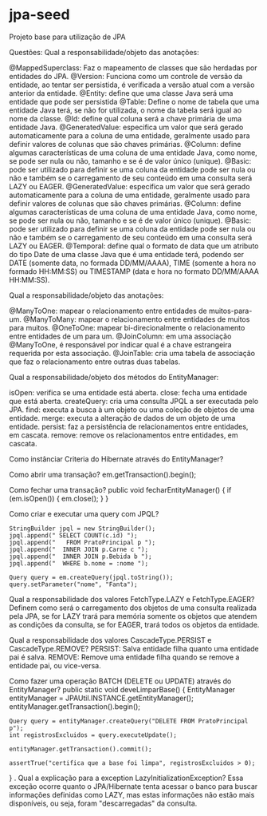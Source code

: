 # jpa-seed
Projeto base para utilização de JPA

Questões:
Qual a responsabilidade/objeto das anotações:

@MappedSuperclass: Faz o mapeamento de classes que são herdadas por entidades do JPA. 
@Version: Funciona como um controle de versão da entidade, ao tentar ser persistida, é verificada a versão atual com a versão anterior da entidade. 
@Entity: define que uma classe Java será uma entidade que pode ser persistida
@Table: Define o nome de tabela que uma entidade Java terá, se não for utilizada, o nome da tabela será igual ao nome da classe.
@Id: define qual coluna será a chave primária de uma entidade Java.
@GeneratedValue: especifica um valor que será gerado automaticamente para a coluna de uma entidade, geralmente usado para definir valores de colunas que são chaves primárias.
@Column: define algumas características de uma coluna de uma entidade Java, como nome, se pode ser nula ou não, tamanho e se é de valor único (unique).
@Basic: pode ser utilizado para definir se uma coluna da entidade pode ser nula ou não e também se o carregamento de seu conteúdo em uma consulta será LAZY ou EAGER.
@GeneratedValue: especifica um valor que será gerado automaticamente para a coluna de uma entidade, geralmente usado para definir valores de colunas que são chaves primárias.
@Column: define algumas características de uma coluna de uma entidade Java, como nome, se pode ser nula ou não, tamanho e se é de valor único (unique).
@Basic: pode ser utilizado para definir se uma coluna da entidade pode ser nula ou não e também se o carregamento de seu conteúdo em uma consulta será LAZY ou EAGER.
@Temporal: define qual o formato de data que um atributo do tipo Date de uma classe Java que é uma entidade terá, podendo ser DATE (somente data, no formada DD/MM/AAAA), TIME (somente a hora no formado HH:MM:SS) ou TIMESTAMP (data e hora no formato DD/MM/AAAA HH:MM:SS).


Qual a responsabilidade/objeto das anotações:

@ManyToOne: mapear o relacionamento entre entidades de muitos-para-um. 
@ManyToMany: mapear o relacionamento entre entidades de muitos para muitos. 
@OneToOne: mapear bi-direcionalmente o relacionamento entre entidades de um para um. 
@JoinColumn: em uma associação @ManyToOne, é responsável por indicar qual é a chave estrangeira requerida por esta associação. 
@JoinTable: cria uma tabela de associação que faz o relacionamento entre outras duas tabelas.


Qual a responsabilidade/objeto dos métodos do EntityManager: 

isOpen: verifica se uma entidade está aberta.
close: fecha uma entidade que está aberta.
createQuery: cria uma consulta JPQL a ser executada pelo JPA.
find: executa a busca à um objeto ou uma coleção de objetos de uma entidade.
merge: executa a alteração de dados de um objeto de uma entidade.
persist: faz a persistência de relacionamentos entre entidades, em cascata. 
remove: remove os relacionamentos entre entidades, em cascata.

Como instânciar Criteria do Hibernate através do EntityManager?  

Como abrir uma transação? 
em.getTransaction().begin();

Como fechar uma transação? 
public void fecharEntityManager() { 
	if (em.isOpen()) { 
		em.close(); 
		} 
	} 
	
Como criar e executar uma query com JPQL?

	StringBuilder jpql = new StringBuilder();
	jpql.append(" SELECT COUNT(c.id) ");
	jpql.append("   FROM PratoPrincipal p ");
	jpql.append("  INNER JOIN p.Carne c ");
	jpql.append("  INNER JOIN p.Bebida b ");
	jpql.append("  WHERE b.nome = :nome ");
	
	Query query = em.createQuery(jpql.toString());
	query.setParameter("nome", "Fanta");
	
	
Qual a responsabilidade dos valores FetchType.LAZY e FetchType.EAGER? 
Definem como será o carregamento dos objetos de uma consulta realizada pela JPA, se for LAZY trará para memória somente os objetos que atendem as condições da consulta, se for EAGER, trará todos os objetos da entidade.

Qual a responsabilidade dos valores CascadeType.PERSIST e CascadeType.REMOVE? 
PERSIST: Salva entidade filha quanto uma entidade pai é salva. 
REMOVE: Remove uma entidade filha quando se remove a entidade pai, ou vice-versa.

Como fazer uma operação BATCH (DELETE ou UPDATE) através do EntityManager?
public static void deveLimparBase() {
	EntityManager entityManager = JPAUtil.INSTANCE.getEntityManager();
	entityManager.getTransaction().begin();

	Query query = entityManager.createQuery("DELETE FROM PratoPrincipal p");
	int registrosExcluidos = query.executeUpdate();

	entityManager.getTransaction().commit();

	assertTrue("certifica que a base foi limpa", registrosExcluidos > 0);
}
.
Qual a explicação para a exception LazyInitializationException? 
Essa exceção ocorre quanto o JPA/Hibernate tenta acessar o banco para buscar informações definidas como LAZY, mas estas informações não estão mais disponíveis, ou seja, foram "descarregadas" da consulta.